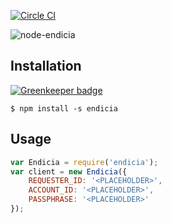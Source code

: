 [![Circle CI](https://circleci.com/gh/continuous-software/node-endicia.svg?style=svg&circle-token=0f86a48aa88bfe97065759b26b973e5bfd0da9b9)](https://circleci.com/gh/continuous-software/node-endicia)

![node-endicia](http://www.endicia.com/Content/images/endicia-logo.png)

## Installation ##

[![Greenkeeper badge](https://badges.greenkeeper.io/continuous-software/node-endicia.svg)](https://greenkeeper.io/)

    $ npm install -s endicia

## Usage

```javascript
var Endicia = require('endicia');
var client = new Endicia({
    REQUESTER_ID: '<PLACEHOLDER>',
    ACCOUNT_ID: '<PLACEHOLDER>',
    PASSPHRASE: '<PLACEHOLDER>'
});
```
